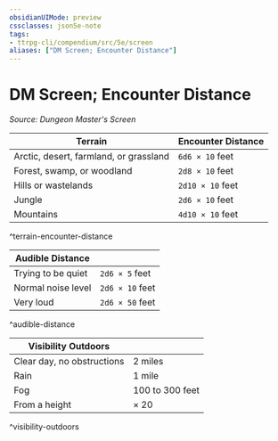 ```yaml
---
obsidianUIMode: preview
cssclasses: json5e-note
tags:
- ttrpg-cli/compendium/src/5e/screen
aliases: ["DM Screen; Encounter Distance"]
---
```

# DM Screen; Encounter Distance
*Source: Dungeon Master's Screen* 

| Terrain | Encounter Distance |
|---------|--------------------|
| Arctic, desert, farmland, or grassland | `6d6 × 10` feet |
| Forest, swamp, or woodland | `2d8 × 10` feet |
| Hills or wastelands | `2d10 × 10` feet |
| Jungle | `2d6 × 10` feet |
| Mountains | `4d10 × 10` feet |
^terrain-encounter-distance

| Audible Distance |  |
|------------------|--|
| Trying to be quiet | `2d6 × 5` feet |
| Normal noise level | `2d6 × 10` feet |
| Very loud | `2d6 × 50` feet |
^audible-distance

| Visibility Outdoors |  |
|---------------------|--|
| Clear day, no obstructions | 2 miles |
| Rain | 1 mile |
| Fog | 100 to 300 feet |
| From a height | × 20 |
^visibility-outdoors